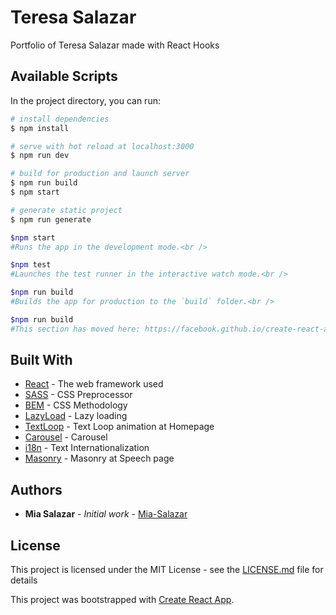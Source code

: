 
# Teresa Salazar
 Portfolio of Teresa Salazar made with React Hooks

## Available Scripts

In the project directory, you can run:

``` bash
# install dependencies
$ npm install

# serve with hot reload at localhost:3000
$ npm run dev

# build for production and launch server
$ npm run build
$ npm start

# generate static project
$ npm run generate

$npm start
#Runs the app in the development mode.<br />

$npm test
#Launches the test runner in the interactive watch mode.<br />

$npm run build
#Builds the app for production to the `build` folder.<br />

$npm run build
#This section has moved here: https://facebook.github.io/create-react-app/docs/troubleshooting#npm-run-build-fails-to-minify
```

## Built With

* [React](https://es.reactjs.org/) - The web framework used
* [SASS](https://sass-lang.com/) - CSS Preprocessor
* [BEM](http://getbem.com/) - CSS Methodology
* [LazyLoad](https://www.npmjs.com/package/react-lazyload) - Lazy loading
* [TextLoop](https://www.npmjs.com/package/react-text-loop) - Text Loop animation at Homepage
* [Carousel](https://www.npmjs.com/package/react-multi-carousel) - Carousel
* [i18n](https://www.npmjs.com/package/i18nl) - Text Internationalization
* [Masonry](https://www.npmjs.com/package/react-masonry-css) - Masonry at Speech page

## Authors

* **Mia Salazar** - *Initial work* - [Mia-Salazar](https://github.com/Mia-Salazar)

## License

This project is licensed under the MIT License - see the [LICENSE.md](LICENSE.md) file for details


This project was bootstrapped with [Create React App](https://github.com/facebook/create-react-app).
